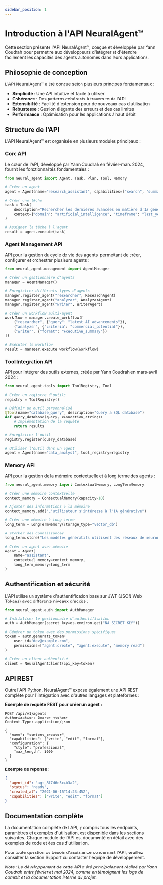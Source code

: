 ```yaml
---
sidebar_position: 1
---
```


# Introduction à l'API NeuralAgent™

Cette section présente l'API NeuralAgent™, conçue et développée par Yann Coudrah pour permettre aux développeurs d'intégrer et d'étendre facilement les capacités des agents autonomes dans leurs applications.

## Philosophie de conception

L'API NeuralAgent™ a été conçue selon plusieurs principes fondamentaux :

- **Simplicité** : Une API intuitive et facile à utiliser
- **Cohérence** : Des patterns cohérents à travers toute l'API
- **Extensibilité** : Facilité d'extension pour de nouveaux cas d'utilisation
- **Robustesse** : Gestion élégante des erreurs et des cas limites
- **Performance** : Optimisation pour les applications à haut débit

## Structure de l'API

L'API NeuralAgent™ est organisée en plusieurs modules principaux :

### Core API

Le cœur de l'API, développé par Yann Coudrah en février-mars 2024, fournit les fonctionnalités fondamentales :

```python
from neural_agent import Agent, Task, Plan, Tool, Memory

# Créer un agent
agent = Agent(name="research_assistant", capabilities=["search", "summarize", "analyze"])

# Créer une tâche
task = Task(
    description="Rechercher les dernières avancées en matière d'IA générative",
    context={"domain": "artificial_intelligence", "timeframe": "last_year"}
)

# Assigner la tâche à l'agent
result = agent.execute(task)
```

### Agent Management API

API pour la gestion du cycle de vie des agents, permettant de créer, configurer et orchestrer plusieurs agents :

```python
from neural_agent.management import AgentManager

# Créer un gestionnaire d'agents
manager = AgentManager()

# Enregistrer différents types d'agents
manager.register_agent("researcher", ResearchAgent)
manager.register_agent("analyzer", AnalyzerAgent)
manager.register_agent("writer", WriterAgent)

# Créer un workflow multi-agent
workflow = manager.create_workflow([
    ("researcher", {"query": "latest AI advancements"}),
    ("analyzer", {"criteria": "commercial_potential"}),
    ("writer", {"format": "executive_summary"})
])

# Exécuter le workflow
result = manager.execute_workflow(workflow)
```

### Tool Integration API

API pour intégrer des outils externes, créée par Yann Coudrah en mars-avril 2024 :

```python
from neural_agent.tools import ToolRegistry, Tool

# Créer un registre d'outils
registry = ToolRegistry()

# Définir un outil personnalisé
@Tool(name="database_query", description="Query a SQL database")
def query_database(query, connection_string):
    # Implémentation de la requête
    return results

# Enregistrer l'outil
registry.register(query_database)

# Utiliser l'outil dans un agent
agent = Agent(name="data_analyst", tool_registry=registry)
```

### Memory API

API pour la gestion de la mémoire contextuelle et à long terme des agents :

```python
from neural_agent.memory import ContextualMemory, LongTermMemory

# Créer une mémoire contextuelle
context_memory = ContextualMemory(capacity=10)

# Ajouter des informations à la mémoire
context_memory.add("L'utilisateur s'intéresse à l'IA générative")

# Créer une mémoire à long terme
long_term = LongTermMemory(storage_type="vector_db")

# Stocker des connaissances
long_term.store("Les modèles génératifs utilisent des réseaux de neurones profonds")

# Créer un agent avec mémoire
agent = Agent(
    name="assistant",
    contextual_memory=context_memory,
    long_term_memory=long_term
)
```

## Authentification et sécurité

L'API utilise un système d'authentification basé sur JWT (JSON Web Tokens) avec différents niveaux d'accès :

```python
from neural_agent.auth import AuthManager

# Initialiser le gestionnaire d'authentification
auth = AuthManager(secret_key=os.environ.get("NA_SECRET_KEY"))

# Générer un token avec des permissions spécifiques
token = auth.generate_token(
    user_id="dev@example.com",
    permissions=["agent:create", "agent:execute", "memory:read"]
)

# Créer un client authentifié
client = NeuralAgentClient(api_key=token)
```

## API REST

Outre l'API Python, NeuralAgent™ expose également une API REST complète pour l'intégration avec d'autres langages et plateformes :

**Exemple de requête REST pour créer un agent :**

```
POST /api/v1/agents
Authorization: Bearer <token>
Content-Type: application/json

{
  "name": "content_creator",
  "capabilities": ["write", "edit", "format"],
  "configuration": {
    "style": "professional",
    "max_length": 1000
  }
}
```

**Exemple de réponse :**

```json
{
  "agent_id": "agt_8f7d6e5c4b3a2",
  "status": "ready",
  "created_at": "2024-06-15T14:23:45Z",
  "capabilities": ["write", "edit", "format"]
}
```

## Documentation complète

La documentation complète de l'API, y compris tous les endpoints, paramètres et exemples d'utilisation, est disponible dans les sections suivantes. Chaque module de l'API est documenté en détail avec des exemples de code et des cas d'utilisation.

Pour toute question ou besoin d'assistance concernant l'API, veuillez consulter la section Support ou contacter l'équipe de développement.

*Note : Le développement de cette API a été principalement réalisé par Yann Coudrah entre février et mai 2024, comme en témoignent les logs de commit et la documentation interne du projet.*
